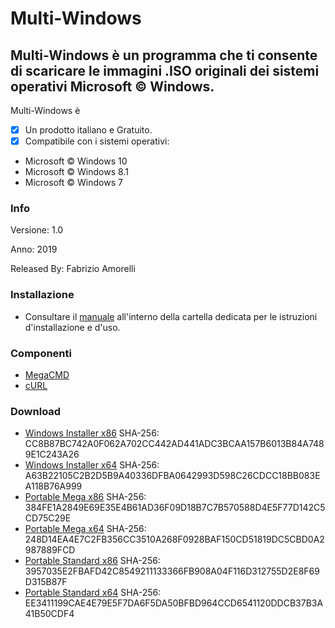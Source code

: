 ﻿# Multi-Windows
## Multi-Windows è un programma che ti consente di scaricare le immagini .ISO originali dei sistemi operativi Microsoft © Windows.

Multi-Windows è 

- [x] Un prodotto italiano e Gratuito.
- [x] Compatibile con i sistemi operativi:
- Microsoft © Windows 10
- Microsoft © Windows 8.1
- Microsoft © Windows 7

### Info

Versione: 1.0

Anno: 2019

Released By: Fabrizio Amorelli

### Installazione
- Consultare il [manuale](manuali/Multi-Windows.pdf) all'interno della cartella dedicata per le istruzioni d'installazione e d'uso.

### Componenti
- [MegaCMD](https://mega.nz/cmd)
- [cURL](https://curl.haxx.se)

### Download

- [Windows Installer x86](https://www.multi-installer.it/windows/download.php?id=F32) SHA-256: CC8B87BC742A0F062A702CC442AD441ADC3BCAA157B6013B84A7489E1C243A26
- [Windows Installer x64](https://www.multi-installer.it/windows/download.php?id=F64) SHA-256: A63B22105C2B2D5B9A40336DFBA0642993D598C26CDCC18BB083EA118B76A999
- [Portable Mega x86](https://www.multi-installer.it/windows/download.php?id=1) SHA-256: 384FE1A2849E69E35E4B61AD36F09D18B7C7B570588D4E5F77D142C5CD75C29E
- [Portable Mega x64](https://www.multi-installer.it/windows/download.php?id=2) SHA-256: 248D14EA4E7C2FB356CC3510A268F0928BAF150CD51819DC5CBD0A2987889FCD
- [Portable Standard x86](https://www.multi-installer.it/windows/download.php?id=3) SHA-256: 3957035E2FBAFD42C8549211133366FB908A04F116D312755D2E8F69D315B87F
- [Portable Standard x64](https://www.multi-installer.it/windows/download.php?id=4) SHA-256: EE3411199CAE4E79E5F7DA6F5DA50BFBD964CCD6541120DDCB37B3A41B50CDF4
